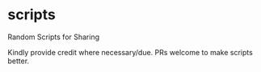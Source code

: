 # scripts
Random Scripts for Sharing

Kindly provide credit where necessary/due. PRs welcome to make scripts better.